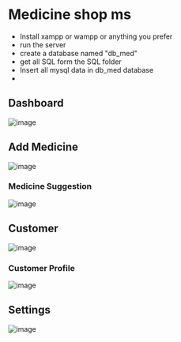 # Medicine shop ms
- Install xampp or wampp or anything you prefer
- run the server
- create a database named "db_med"
- get all SQL form the SQL folder
- Insert all mysql data in db_med database
- 
## Dashboard
![image](https://user-images.githubusercontent.com/59122533/184936039-0f62c017-d508-41ff-8dd4-a6528a6a7cce.png)

## Add Medicine
![image](https://user-images.githubusercontent.com/59122533/184936255-751367e2-cf30-4a14-ad83-653625c96d39.png)

### Medicine Suggestion 
![image](https://user-images.githubusercontent.com/59122533/184936408-a064502b-7792-43eb-90bd-5d29513eeed1.png)

## Customer
![image](https://user-images.githubusercontent.com/59122533/184936641-0b04846f-cde6-42e8-a398-875ffed6e1bb.png)

### Customer Profile
![image](https://user-images.githubusercontent.com/59122533/184936755-3c3677ef-782c-4e35-9509-59517d1dd2f2.png)

## Settings
![image](https://user-images.githubusercontent.com/59122533/184936844-8b7cd03e-166d-4660-81c7-810f5089882d.png)
